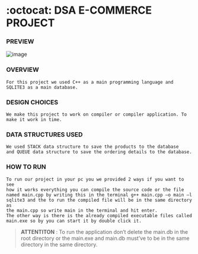 # :octocat: DSA E-COMMERCE PROJECT 
### PREVIEW
![image](https://app.gemoo.com/share/image-annotation/573016878299942912?codeId=Ml27VoGjm2GJO&origin=imageurlgenerator)

### OVERVIEW
```
For this project we used C++ as a main programming language and 
SQLITE3 as a main database.
```
### DESIGN CHOICES
```
We make this project to work on compiler or compiler application. To
make it work in time.
```
### DATA STRUCTURES USED
```
We used STACK data structure to save the products to the database
and QUEUE data structure to save the ordering details to the database.
```
### HOW TO RUN 
```
To run our project in your pc you we provided 2 ways if you want to see 
how it works everything you can compile the source code or the file 
named main.cpp by writing this in the terminal g++ main.cpp –o main –l 
sqlite3 and the to run the compiled file will be in the same directory as 
the main.cpp so write main in the terminal and hit enter.
The other way is there is the already compiled executable files called 
main.exe so by you can start it by double click it.
```
> **ATTENTITON** : To run the application don’t delete the main.db in the root directory or the main.exe and main.db must’ve to be in the same directory in the same directory.
